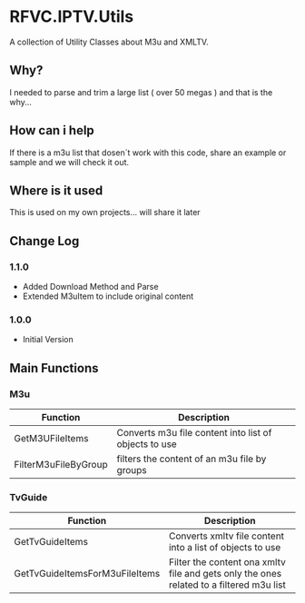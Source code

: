 # RFVC.IPTV.Utils

A collection of Utility Classes about M3u and XMLTV.

## Why?

I needed to parse and trim a large list ( over 50 megas ) and that is the why...

## How can i help

If there is a m3u list that dosen´t work with this code, share an example or sample and we will check it out.

## Where is it used

This is used on my own projects... will share it later

## Change Log
### 1.1.0

- Added Download Method and Parse
- Extended M3uItem to include original content

### 1.0.0

- Initial Version

## Main Functions

### M3u
| Function | Description |
|--| --|
| GetM3UFileItems | Converts m3u file content into list of objects to use |
|FilterM3uFileByGroup| filters the content of an m3u file by groups |

### TvGuide

| Function | Description|
|--|--|
| GetTvGuideItems | Converts xmltv file content into a list of objects to use |
| GetTvGuideItemsForM3uFileItems| Filter the content ona xmltv file and gets only the ones related to a filtered m3u list |





